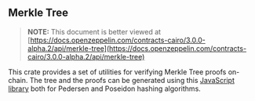 ## Merkle Tree

> **NOTE:** This document is better viewed at [https://docs.openzeppelin.com/contracts-cairo/3.0.0-alpha.2/api/merkle-tree](https://docs.openzeppelin.com/contracts-cairo/3.0.0-alpha.2/api/merkle-tree)

This crate provides a set of utilities for verifying Merkle Tree proofs on-chain. The tree and the proofs can be
generated using this [JavaScript library](https://github.com/ericnordelo/strk-merkle-tree) both for Pedersen and Poseidon
hashing algorithms.
